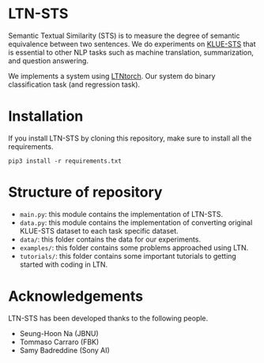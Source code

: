 # LTN-STS

Semantic Textual Similarity (STS) is to measure the degree of semantic equivalence between two sentences. We do experiments on [KLUE-STS](https://klue-benchmark.com/tasks/67/overview/description) that is essential to other NLP tasks such as machine translation, summarization, and question answering.

We implements a system using [LTNtorch](https://github.com/bmxitalia/LTNtorch). Our system do binary classification task (and regression task).

# Installation

If you install LTN-STS by cloning this repository, make sure to install all the requirements.

`pip3 install -r requirements.txt`

# Structure of repository

- `main.py`: this module contains the implementation of LTN-STS.
- `data.py`: this module contains the implementation of converting original KLUE-STS dataset to each task specific dataset.
- `data/`: this folder contains the data for our experiments.
- `examples/`: this folder contains some problems approached using LTN.
- `tutorials/`: this folder contains some important tutorials to getting started with coding in LTN.

# Acknowledgements

LTN-STS has been developed thanks to the following people.

- Seung-Hoon Na (JBNU)
- Tommaso Carraro (FBK)
- Samy Badreddine (Sony AI)
